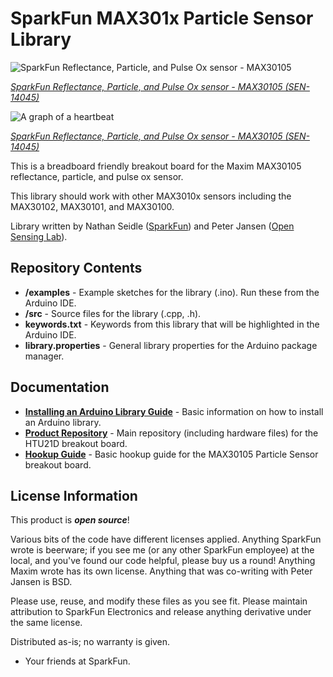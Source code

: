 SparkFun MAX301x Particle Sensor Library
===========================================================

![[SparkFun Reflectance, Particle, and Pulse Ox sensor - MAX30105](https://cdn.sparkfun.com/assets/parts/1/1/8/7/4/14045-02.jpg)](https://www.sparkfun.com/products/14045)  

[*SparkFun Reflectance, Particle, and Pulse Ox sensor - MAX30105 (SEN-14045)*](https://www.sparkfun.com/products/14045)

![A graph of a heartbeat](https://raw.githubusercontent.com/sparkfun/SparkFun_MAX3010x_Sensor_Library/master/extras/HeartBeat1.jpg)  

[*SparkFun Reflectance, Particle, and Pulse Ox sensor - MAX30105 (SEN-14045)*](https://www.sparkfun.com/products/14045)

This is a breadboard friendly breakout board for the Maxim MAX30105 reflectance, particle, and pulse ox sensor.

This library should work with other MAX3010x sensors including the MAX30102, MAX30101, and MAX30100. 

Library written by Nathan Seidle ([SparkFun](http://www.sparkfun.com)) and Peter Jansen ([Open Sensing Lab](https://github.com/opensensinglab)).

Repository Contents
-------------------

* **/examples** - Example sketches for the library (.ino). Run these from the Arduino IDE. 
* **/src** - Source files for the library (.cpp, .h).
* **keywords.txt** - Keywords from this library that will be highlighted in the Arduino IDE. 
* **library.properties** - General library properties for the Arduino package manager. 

Documentation
--------------

* **[Installing an Arduino Library Guide](https://learn.sparkfun.com/tutorials/installing-an-arduino-library)** - Basic information on how to install an Arduino library.
* **[Product Repository](https://github.com/sparkfun/HTU21D_Breakout)** - Main repository (including hardware files) for the HTU21D breakout board.
* **[Hookup Guide](https://learn.sparkfun.com/tutorials/max30105-particle-and-pulse-ox-sensor-hookup-guide)** - Basic hookup guide for the MAX30105 Particle Sensor breakout board.

License Information
-------------------

This product is _**open source**_! 

Various bits of the code have different licenses applied. Anything SparkFun wrote is beerware; if you see me (or any other SparkFun employee) at the local, and you've found our code helpful, please buy us a round! Anything Maxim wrote has its own license. Anything that was co-writing with Peter Jansen is BSD.

Please use, reuse, and modify these files as you see fit. Please maintain attribution to SparkFun Electronics and release anything derivative under the same license.

Distributed as-is; no warranty is given.

- Your friends at SparkFun.
